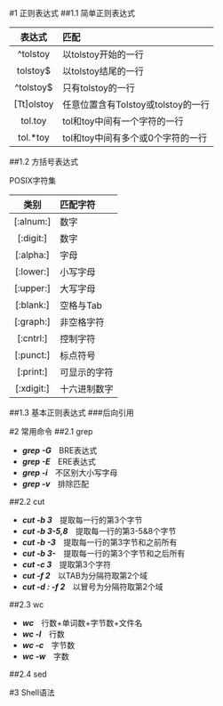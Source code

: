 #1 正则表达式
##1.1 简单正则表达式

表达式 | 匹配
|:---:|:---|
^tolstoy | 以tolstoy开始的一行
tolstoy$ | 以tolstoy结尾的一行
^tolstoy$ | 只有tolstoy的一行
[Tt]olstoy | 任意位置含有Tolstoy或tolstoy的一行
tol.toy | tol和toy中间有一个字符的一行
tol.*toy | tol和toy中间有多个或0个字符的一行

##1.2 方括号表达式

POSIX字符集  

类别 | 匹配字符
|:---:|:---|
[:alnum:] | 数字
[:digit:] | 数字
[:alpha:] | 字母
[:lower:] | 小写字母
[:upper:] | 大写字母
[:blank:] | 空格与Tab
[:graph:] | 非空格字符
[:cntrl:] | 控制字符
[:punct:] | 标点符号
[:print:] | 可显示的字符
[:xdigit:] | 十六进制数字

##1.3 基本正则表达式
###后向引用



#2 常用命令
##2.1 grep

- ***grep -G***&#8195;BRE表达式  
- ***grep -E***&#8195;ERE表达式  
- ***grep -i***&#8195;不区别大小写字母  
- ***grep -v***&#8195;排除匹配

##2.2 cut

- ***cut -b 3***&#8195;提取每一行的第3个字节
- ***cut -b 3-5,8***&#8195;提取每一行的第3-5&8个字节
- ***cut -b -3***&#8195;提取每一行的第3字节和之前所有
- ***cut -b 3-***&#8195;提取每一行的第3个字节和之后所有
- ***cut -c 3***&#8195;提取第3个字符
- ***cut -f 2***&#8195;以TAB为分隔符取第2个域
- ***cut -d : -f 2***&#8195;以冒号为分隔符取第2个域

##2.3 wc

- ***wc***&#8195;行数+单词数+字节数+文件名 
- ***wc -l***&#8195;行数
- ***wc -c***&#8195;字节数
- ***wc -w***&#8195;字数

##2.4 sed




#3 Shell语法